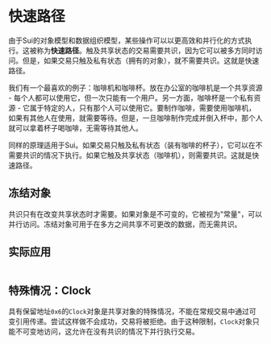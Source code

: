 # 快速路径

由于Sui的对象模型和数据组织模型，某些操作可以以更高效和并行化的方式执行。这被称为**快速路径**。触及共享状态的交易需要共识，因为它可以被多方同时访问。但是，如果交易只触及私有状态（拥有的对象），就不需要共识。这就是快速路径。

我们有一个最喜欢的例子：咖啡机和咖啡杯。放在办公室的咖啡机是一个共享资源 - 每个人都可以使用它，但一次只能有一个用户。另一方面，咖啡杯是一个私有资源 - 它属于特定的人，只有那个人可以使用它。要制作咖啡，需要使用咖啡机，如果有其他人在使用，就需要等待。但是，一旦咖啡制作完成并倒入杯中，那个人就可以拿着杯子喝咖啡，无需等待其他人。

同样的原理适用于Sui。如果交易只触及私有状态（装有咖啡的杯子），它可以在不需要共识的情况下执行。如果它触及共享状态（咖啡机），则需要共识。这就是快速路径。

## 冻结对象

共识只有在改变共享状态时才需要。如果对象是不可变的，它被视为"常量"，可以并行访问。冻结对象可用于在多方之间共享不可更改的数据，而无需共识。

## 实际应用

```move file=packages/samples/sources/programmability/fast-path.move anchor=main

```

## 特殊情况：Clock

具有保留地址`0x6`的`Clock`对象是共享对象的特殊情况，不能在常规交易中通过可变引用传递。尝试这样做不会成功，交易将被拒绝。由于这种限制，`Clock`对象只能不可变地访问，这允许在没有共识的情况下并行执行交易。

<!-- Add more on why and how -->